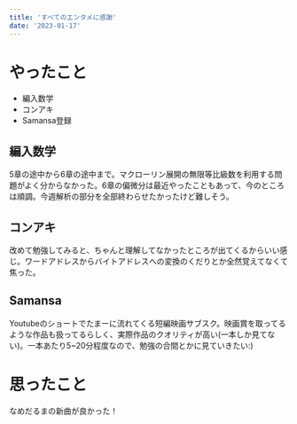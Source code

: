 ```yaml
---
title: 'すべてのエンタメに感謝'
date: '2023-01-17'
---
```


# やったこと

- 編入数学
- コンアキ
- Samansa登録

## 編入数学


5章の途中から6章の途中まで。マクローリン展開の無限等比級数を利用する問題がよく分からなかった。6章の偏微分は最近やったこともあって、今のところは順調。今週解析の部分を全部終わらせたかったけど難しそう。


## コンアキ


改めて勉強してみると、ちゃんと理解してなかったところが出てくるからいい感じ。ワードアドレスからバイトアドレスへの変換のくだりとか全然覚えてなくて焦った。


## Samansa


Youtubeのショートでたまーに流れてくる短編映画サブスク。映画賞を取ってるような作品も扱ってるらしく、実際作品のクオリティが高い(一本しか見てない)。一本あたり5~20分程度なので、勉強の合間とかに見ていきたい:)


# 思ったこと


なめだるまの新曲が良かった！

